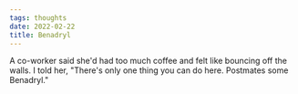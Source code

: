 ```yaml
---
tags: thoughts
date: 2022-02-22
title: Benadryl
---
```


A co-worker said she'd had too much coffee and felt like bouncing off the walls. I told her, "There's only one thing you can do here. Postmates some Benadryl."
